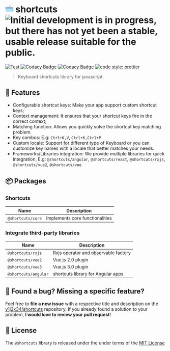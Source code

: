 
# <img src="./logo.png" style="height: 0.9em;"> shortcuts ![Initial development is in progress, but there has not yet been a stable, usable release suitable for the public.](https://www.repostatus.org/badges/latest/wip.svg) 

[![Test](https://github.com/y1j2x34/shortcuts/actions/workflows/runtest.yml/badge.svg)](https://github.com/y1j2x34/shortcuts/actions/workflows/runtest.yml) [![Codacy Badge](https://app.codacy.com/project/badge/Coverage/08bfda65b05c4df8a98e38847eed9712)](https://www.codacy.com/gh/y1j2x34/shortcuts/dashboard?utm_source=github.com&utm_medium=referral&utm_content=y1j2x34/shortcuts&utm_campaign=Badge_Coverage) [![Codacy Badge](https://api.codacy.com/project/badge/Grade/42d93433752e4bc290caa81857498ccc)](https://app.codacy.com/gh/y1j2x34/shortcuts?utm_source=github.com&utm_medium=referral&utm_content=y1j2x34/shortcuts&utm_campaign=Badge_Grade_Settings) [![code style: prettier](https://img.shields.io/badge/code_style-prettier-ff69b4.svg?style=flat-round)](https://github.com/prettier/prettier)

<!-- 
[![Discord](https://img.shields.io/discord/918876455457415229?color=7389d8&label=Discord&logo=discord&logoColor=fff)](https://discord.gg/9xSDF6ak) 
![NPM](https://img.shields.io/npm/l/@shortcuts/core?style=social)
-->

>
> Keyboard shortcuts library for javascript.
>

## :muscle: Features

- Configurable shortcut keys: Make your app support custom shortcut keys;
- Context management: It ensures that your shortcut keys fire in the correct context;
- Matching function: Allows you quickly solve the shortcut key matching problem.
- Key combos: E.g: `Ctrl+K,V`, `Ctrl+K,Ctrl+P`
- Custom locale: Support for different type of Keyboard or you can customize key names with a locale that better matches your needs.
- Frameworks/Libraries integration: We provide multiple libraries for quick integration, E.g: `@shortcuts/angular`, `@shortcuts/react`, `@shortcuts/rxjs`, `@shortcuts/vue2`, `@shortcuts/vue`

## :package: Packages

### Shortcuts 

|Name|Description|
|--|--|
|`@shortcuts/core`| Implements core functionalities |

### Integrate third-party libraries

|Name|Description|
|--|--|
|`@shortcuts/rxjs` | Rxjs operator and observable factory |
|`@shortcuts/vue2` | Vue.js 2.0 plugin |
|`@shortcuts/vue3` | Vue.js 3.0 plugin |
|`@shortcuts/angular`| shortcuts library for Angular apps|

## :handshake: Found a bug? Missing a specific feature?

Feel free to **file a new issue** with a respective title and description on the [y1j2x34/shortcuts](https://github.com/y1j2x34/shortcuts) repository.
If you already found a solution to your problem, **I would love to review your pull request**!

## :blue_book: License

The `@shortcuts` library is released under the under terms of the [MIT License](./LICENSE)